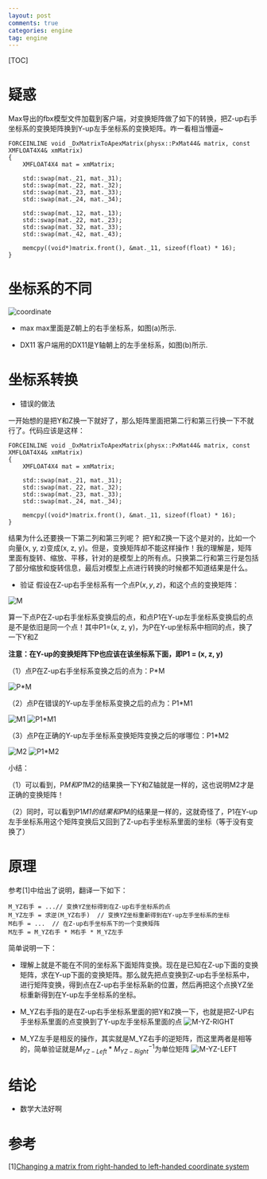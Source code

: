```yaml
---
layout: post
comments: true
categories: engine
tag: engine
---
```


[TOC]

# 疑惑
Max导出的fbx模型文件加载到客户端，对变换矩阵做了如下的转换，把Z-up右手坐标系的变换矩阵换到Y-up左手坐标系的变换矩阵。咋一看相当懵逼~

```
FORCEINLINE void _DxMatrixToApexMatrix(physx::PxMat44& matrix, const XMFLOAT4X4& xmMatrix)
{
    XMFLOAT4X4 mat = xmMatrix;    

    std::swap(mat._21, mat._31);
    std::swap(mat._22, mat._32);
    std::swap(mat._23, mat._33);
    std::swap(mat._24, mat._34);

    std::swap(mat._12, mat._13);
    std::swap(mat._22, mat._23);
    std::swap(mat._32, mat._33);
    std::swap(mat._42, mat._43);

    memcpy((void*)matrix.front(), &mat._11, sizeof(float) * 16);    
}
```

# 坐标系的不同

![coordinate](https://github.com/pkxpp/pkxpp.github.io/blob/master/_posts/img/coordinate.png?raw=true)

* max
max里面是Z朝上的右手坐标系，如图(a)所示.

* DX11
客户端用的DX11是Y轴朝上的左手坐标系，如图(b)所示.

# 坐标系转换
* 错误的做法

一开始想的是把Y和Z换一下就好了，那么矩阵里面把第二行和第三行换一下不就行了。代码应该是这样：

```
FORCEINLINE void _DxMatrixToApexMatrix(physx::PxMat44& matrix, const XMFLOAT4X4& xmMatrix)
{
    XMFLOAT4X4 mat = xmMatrix;    

    std::swap(mat._21, mat._31);
    std::swap(mat._22, mat._32);
    std::swap(mat._23, mat._33);
    std::swap(mat._24, mat._34);

    memcpy((void*)matrix.front(), &mat._11, sizeof(float) * 16);    
}
```
结果为什么还要换一下第二列和第三列呢？
把Y和Z换一下这个是对的，比如一个向量(x, y, z)变成(x, z, y)。但是，变换矩阵却不能这样操作！我的理解是，矩阵里面有旋转、缩放、平移，针对的是模型上的所有点。只换第二行和第三行是包括了部分缩放和旋转信息，最后对模型上点进行转换的时候都不知道结果是什么。

* 验证
假设在Z-up右手坐标系有一个点P$(x, y, z)$，和这个点的变换矩阵：


![M](https://github.com/pkxpp/pkxpp.github.io/blob/master/_posts/img/M.jpg?raw=true)

算一下点P在Z-up右手坐标系变换后的点，和点P1在Y-up左手坐标系变换后的点是不是依旧是同一个点！其中P1=(x, z, y)，为P在Y-up坐标系中相同的点，换了一下Y和Z

**注意：在Y-up的变换矩阵下P也应该在该坐标系下面，即P1 = (x, z, y)**

（1）点P在Z-up右手坐标系变换之后的点为：P*M

![P*M](https://github.com/pkxpp/pkxpp.github.io/blob/master/_posts/img/PM.jpg?raw=true)

（2）点P在错误的Y-up左手坐标系变换之后的点为：P1*M1

![M1](https://github.com/pkxpp/pkxpp.github.io/blob/master/_posts/img/M1.jpg?raw=true)
![P1*M1](https://github.com/pkxpp/pkxpp.github.io/blob/master/_posts/img/P1M1.jpg?raw=true)

（3）点P在正确的Y-up左手坐标系变换矩阵变换之后的嗲哪位：P1*M2

![M2](https://github.com/pkxpp/pkxpp.github.io/blob/master/_posts/img/M2.jpg?raw=true)
![P1*M2](https://github.com/pkxpp/pkxpp.github.io/blob/master/_posts/img/P1M2.jpg?raw=true)

小结：

（1）可以看到，P*M和P1*M2的结果换一下Y和Z轴就是一样的，这也说明M2才是正确的变换矩阵！

（2）同时，可以看到P1*M1的结果和P*M的结果是一样的，这就奇怪了，P1在Y-up左手坐标系用这个矩阵变换后又回到了Z-up右手坐标系里面的坐标（等于没有变换了）

# 原理
参考[1]中给出了说明，翻译一下如下：

```
M_YZ右手 = ...// 变换YZ坐标得到在Z-up右手坐标系的点
M_YZ左手 = 求逆(M_YZ右手)  // 变换YZ坐标重新得到在Y-up左手坐标系的坐标
M右手 = ...  // 在Z-up右手坐标系下的一个变换矩阵
M左手 = M_YZ右手 * M右手 * M_YZ左手
```
简单说明一下：

* 理解上就是不能在不同的坐标系下面矩阵变换。现在是已知在Z-up下面的变换矩阵，求在Y-up下面的变换矩阵。那么就先把点变换到Z-up右手坐标系中，进行矩阵变换，得到点在Z-up右手坐标系新的位置，然后再把这个点换YZ坐标重新得到在Y-up左手坐标系的坐标。
* M_YZ右手指的是在Z-up右手坐标系里面的把Y和Z换一下，也就是把Z-UP右手坐标系里面的点变换到了Y-up左手坐标系里面的点
![M-YZ-RIGHT](https://github.com/pkxpp/pkxpp.github.io/blob/master/_posts/img/M-YX-Right.jpg?raw=true)

* M_YZ左手是相反的操作，其实就是M_YZ右手的逆矩阵，而这里两者是相等的，简单验证就是$M_{YZ-Left}  * {M_{YZ-Right}}^{-1}$为单位矩阵
![M-YZ-LEFT](https://github.com/pkxpp/pkxpp.github.io/blob/master/_posts/img/M-YZ-Left.jpg?raw=true)

# 结论
* 数学大法好啊

# 参考
[1][Changing a matrix from right-handed to left-handed coordinate system](https://stackoverflow.com/questions/1263072/changing-a-matrix-from-right-handed-to-left-handed-coordinate-system)
